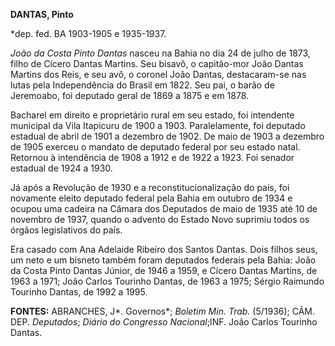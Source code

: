 **DANTAS, Pinto**

\*dep. fed. BA 1903-1905 e 1935-1937.

*João da Costa Pinto Dantas* nasceu na Bahia no dia 24 de julho de 1873,
filho de Cícero Dantas Martins. Seu bisavô, o capitão-mor João Dantas
Martins dos Reis, e seu avô, o coronel João Dantas, destacaram-se nas
lutas pela Independência do Brasil em 1822. Seu pai, o barão de
Jeremoabo, foi deputado geral de 1869 a 1875 e em 1878.

Bacharel em direito e proprietário rural em seu estado, foi intendente
municipal da Vila Itapicuru de 1900 a 1903. Paralelamente, foi deputado
estadual de abril de 1901 a dezembro de 1902. De maio de 1903 a dezembro
de 1905 exerceu o mandato de deputado federal por seu estado natal.
Retornou à intendência de 1908 a 1912 e de 1922 a 1923. Foi senador
estadual de 1924 a 1930.

Já após a Revolução de 1930 e a reconstitucionalização do país, foi
novamente eleito deputado federal pela Bahia em outubro de 1934 e ocupou
uma cadeira na Câmara dos Deputados de maio de 1935 até 10 de novembro
de 1937, quando o advento do Estado Novo suprimiu todos os órgãos
legislativos do país.

Era casado com Ana Adelaide Ribeiro dos Santos Dantas. Dois filhos seus,
um neto e um bisneto também foram deputados federais pela Bahia: João da
Costa Pinto Dantas Júnior, de 1946 a 1959, e Cícero Dantas Martins, de
1963 a 1971; João Carlos Tourinho Dantas, de 1963 a 1975; Sérgio
Raimundo Tourinho Dantas, de 1992 a 1995.

**FONTES:** ABRANCHES, J*. Governos*; *Boletim Min. Trab.* (5/1936);
CÃM. DEP. *Deputados*; *Diário do Congresso Nacional*;INF. João Carlos
Tourinho Dantas.
